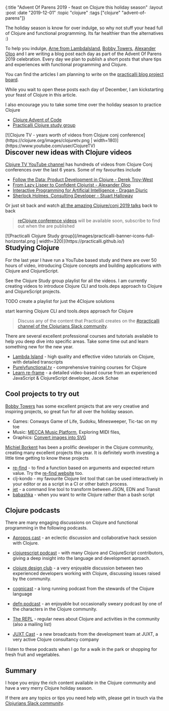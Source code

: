 {:title "Advent Of Parens 2019 - feast on Clojure this holiday season"
 :layout :post
 :date "2019-12-01"
 :topic "clojure"
 :tags  ["clojure" "advent-of-parens"]}

<!-- GitHub issue:  -->
<!-- https://github.com/practicalli/blog-content/issues/34 -->

The holiday season is know for over indulge, so why not stuff your head full of Clojure and functional programming.  Its far healthier than the alternatives :)

To help you indulge, [Arne from LambdaIsland](https://lambdaisland.com/blog/2019-11-25-advent-of-parens), [Bobby Towers](https://porkostomus.gitlab.io/), [Alexander Oloo](https://alexanderoloo.com/) and I are writing a blog post each day as part of the Advent Of Parens 2019 celebration.  Every day we plan to publish a short posts that share tips and experiences with functional programming and Clojure.

You can find the articles I am planning to write on the [practicalli blog project board](https://github.com/practicalli/blog-content/projects/1?card_filter_query=label%3Aadvent-of-parens).

While you wait to open these posts each day of December, I am kickstarting your feast of Clojure in this article.

I also encourage you to take some time over the holiday season to practice Clojure
* [Clojure Advent of Code](/posts/clojure-advent-of-code-2019/)
* [Practicalli Clojure study group](https://www.youtube.com/watch?v=MZcuL4lRw5E&list=PLpr9V-R8ZxiDjyU7cQYWOEFBDR1t7t0wv)

<!-- more -->


<div style="float: right">
[![Clojure TV - years worth of videos from Clojure conj conference](https://clojure.org/images/clojuretv.png | width=180)](https://www.youtube.com/user/ClojureTV)
</div>

## Discover new ideas with Clojure videos

[Clojure TV YouTube channel](https://www.youtube.com/user/ClojureTV) has hundreds of videos from Clojure Conj conferences over the last 6 years.  Some of my favourites include
*  [Follow the Data: Product Development in Clojure - Derek Troy-West](https://www.youtube.com/watch?v=MnvtPzEH-d8&list=PLZdCLR02grLqSy15ALLAZDU6LGpAJDrAQ)
* [From Lazy Lisper to Confident Clojurist - Alexander Oloo](https://www.youtube.com/watch?v=U99UHYUW63k&list=PLZdCLR02grLqSy15ALLAZDU6LGpAJDrAQ&index=5)
* [Interactive Programming for Artificial Intelligence - Dragan Djuric](https://www.youtube.com/watch?v=m0rSJ9xdsdk&list=PLZdCLR02grLqSy15ALLAZDU6LGpAJDrAQ&index=10)
* [Sherlock Holmes, Consulting Developer - Stuart Halloway](https://www.youtube.com/watch?v=OUZZKtypink&list=PLZdCLR02grLqSy15ALLAZDU6LGpAJDrAQ&index=11)

Or just sit back and watch [all the amazing Clojure/conj 2019 talks](https://www.youtube.com/watch?v=MnvtPzEH-d8&list=PLZdCLR02grLqSy15ALLAZDU6LGpAJDrAQ) back to back

> [reClojure conference videos](https://www.youtube.com/channel/UCbZW8yCqEncYciie8_1yy7w) will be available soon, subscribe to find out when the are published

<div style="float: right">
[![Practicalli Clojure Study group](/images/practicalli-banner-icons-full-horizontal.png | width=320)](https://practicalli.github.io/)
</div>

## Studying Clojure

For the last year I have run a YouTube based study and there are over 50 hours of video,  introducing Clojure concepts and building applications with Clojure and ClojureScript.

See the Clojure Study group playlist for all the videos.  I am currently creating videos to introduce Clojure CLI and tools.deps approach to Clojure and ClojureScript projects.


TODO create a playlist for just the 4Clojure solutions

start learning Clojure CLI and tools.deps approach for Clojure

> Discuss any of the content that Practicalli creates on the [#practicalli channel of the Clojurians Slack community](https://clojurians.slack.com/messages/practicalli).


There are several excellent professional courses and tutorials available to help you deep dive into specific areas.  Take some time out and learn something new for the new year.
* [Lambda Island](https://lambdaisland.com/blog/2019-11-25-advent-of-parens) - high quality and effective video tutorials on Clojure, with detailed transcripts
* [Purelyfunctional.tv](https://purelyfunctional.tv/) - comprehensive training courses for Clojure
* [Learn re-frame](https://www.learnreframe.com/) - a detailed video-based course from an experienced JavaScript & ClojureScript developer, Jacek Schae

## Cool projects to try out

[Bobby Towers](https://github.com/porkostomus/mecca-pix) has some excellent projects that are very creative and inspiring projects, so great fun for all over the holiday season.
* Games: Conways Game of Life, Sudoku, Minesweeper, Tic-tac on my toe
* Music: [MECCA Music Platform](https://github.com/porkostomus/mecca-pix), Exploring MIDI files,
* Graphics: [Convert images into SVG](https://github.com/porkostomus/mecca-pix)

[Michiel Borkent](https://github.com/borkdude) has been a prolific developer in the Clojure community, creating many excellent projects this year.  It is definitely worth investing a little time getting to know these projects
* [re-find](https://github.com/borkdude/re-find) - to find a function based on arguments and expected return value.  Try the [re-find website](https://borkdude.github.io/re-find.web/) too.
* clj-kondo - my favourite Clojure lint tool that can be used interactively in your editor or as a script in a CI or other batch process.
* [jet](https://github.com/borkdude/jet) - a command line tool to transform between JSON, EDN and Transit
* [babashka](https://github.com/borkdude/babashka) - when you want to write Clojure rather than a bash script



## Clojure podcasts

There are many engaging discussions on Clojure and functional programming in the following podcasts.

* [Apropos cast](https://www.youtube.com/channel/UC1UxEQuBvfLJgWR5tk_XIXA) - an eclectic discussion and collaborative hack session with Clojure.

* [clojurescript podcast](https://clojurescriptpodcast.com/) - with many Clojure and ClojureScript contributors, giving a deep insight into the language and development aproach.

* [clojure design club](https://clojuredesign.club/) - a very enjoyable discussion between two experienced developers working with Clojure, discussing issues raised by the community.

* [cognicast](http://blog.cognitect.com/cognicast) - a long running podcast from the stewards of the Clojure language

* [defn podcast](https://twitter.com/defnpodcast?lang=en) - an enjoyable but occasionally sweary podcast by one of the characters in the Clojure community.

* [The REPL](https://www.therepl.net/) - regular news about Clojure and activities in the community (also a mailing list)

* [JUXT Cast](https://www.youtube.com/channel/UC5G6p4wwKuDKZsgDrbp5j5A) - a new broadcasts from the development team at JUXT, a very active Clojure consultancy company

I listen to these podcasts when I go for a walk in the park or shopping for fresh fruit and vegetables.


## Summary

I hope you enjoy the rich content available in the Clojure community and have a very merry Clojure holiday season.

If there are any topics or tips you need help with, please get in touch via the [Clojurians Slack community](https://clojurians.slack.com/messages/practicalli).

